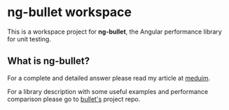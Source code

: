 # ng-bullet workspace

This is a workspace project for **ng-bullet**, the Angular performance library for unit testing.

## What is **ng-bullet**?

For a complete and detailed answer please read my article at [meduim](https://blog.angularindepth.com/angular-unit-testing-performance-34363b7345ba).

For a library description with some useful examples and performance comparison please go to [bullet's](projects/ng-bullet/README.md) project repo.